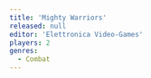 ```yaml
---
title: 'Mighty Warriors'
released: null
editor: 'Elettronica Video-Games'
players: 2
genres:
  - Combat
---
```

